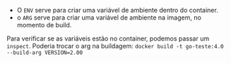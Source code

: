 - O `ENV` serve para criar uma variável de ambiente dentro do container.
- o `ARG` serve para criar uma variável de ambiente na imagem, no momento de build.

Para verificar se as variáveis estão no container, podemos passar um `inspect`.
Poderia trocar o arg na buildagem:
`docker build -t go-teste:4.0 --build-arg VERSION=2.00`